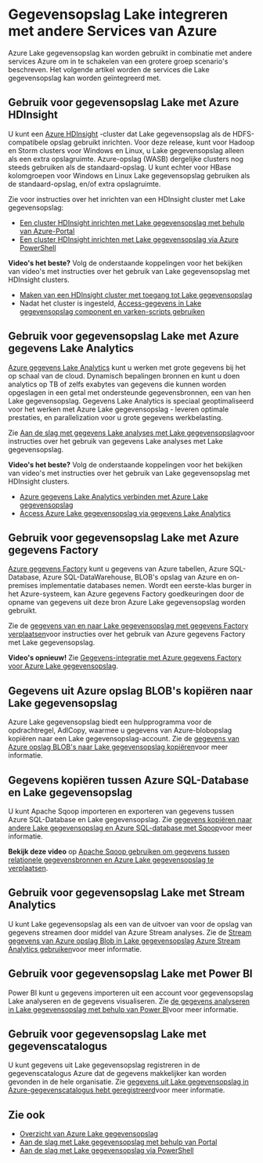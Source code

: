 <properties
   pageTitle="Gegevensopslag Lake integreren met andere Services Azure | Microsoft Azure"
   description="Meer informatie over hoe Lake gegevensopslag werkt naadloos samen met andere services van Azure"
   documentationCenter=""
   services="data-lake-store"
   authors="nitinme"
   manager="jhubbard"
   editor="cgronlun"/>

<tags
   ms.service="data-lake-store"
   ms.devlang="na"
   ms.topic="article"
   ms.tgt_pltfrm="na"
   ms.workload="big-data"
   ms.date="10/28/2016"
   ms.author="nitinme"/>

# <a name="integrating-data-lake-store-with-other-azure-services"></a>Gegevensopslag Lake integreren met andere Services van Azure

Azure Lake gegevensopslag kan worden gebruikt in combinatie met andere services Azure om in te schakelen van een grotere groep scenario's beschreven. Het volgende artikel worden de services die Lake gegevensopslag kan worden geïntegreerd met.

## <a name="use-data-lake-store-with-azure-hdinsight"></a>Gebruik voor gegevensopslag Lake met Azure HDInsight

U kunt een [Azure HDInsight](https://azure.microsoft.com/documentation/learning-paths/hdinsight-self-guided-hadoop-training/) -cluster dat Lake gegevensopslag als de HDFS-compatibele opslag gebruikt inrichten. Voor deze release, kunt voor Hadoop en Storm clusters voor Windows en Linux, u Lake gegevensopslag alleen als een extra opslagruimte. Azure-opslag (WASB) dergelijke clusters nog steeds gebruiken als de standaard-opslag. U kunt echter voor HBase kolomgroepen voor Windows en Linux Lake gegevensopslag gebruiken als de standaard-opslag, en/of extra opslagruimte.

Zie voor instructies over het inrichten van een HDInsight cluster met Lake gegevensopslag:

* [Een cluster HDInsight inrichten met Lake gegevensopslag met behulp van Azure-Portal](data-lake-store-hdinsight-hadoop-use-portal.md)
* [Een cluster HDInsight inrichten met Lake gegevensopslag via Azure PowerShell](data-lake-store-hdinsight-hadoop-use-powershell.md)

**Video's het beste?** Volg de onderstaande koppelingen voor het bekijken van video's met instructies over het gebruik van Lake gegevensopslag met HDInsight clusters.

* [Maken van een HDInsight cluster met toegang tot Lake gegevensopslag](https://mix.office.com/watch/l93xri2yhtp2)
* Nadat het cluster is ingesteld, [Access-gegevens in Lake gegevensopslag component en varken-scripts gebruiken](https://mix.office.com/watch/1n9g5w0fiqv1q)


## <a name="use-data-lake-store-with-azure-data-lake-analytics"></a>Gebruik voor gegevensopslag Lake met Azure gegevens Lake Analytics

[Azure gegevens Lake Analytics](../data-lake-analytics/data-lake-analytics-overview.md) kunt u werken met grote gegevens bij het op schaal van de cloud. Dynamisch bepalingen bronnen en kunt u doen analytics op TB of zelfs exabytes van gegevens die kunnen worden opgeslagen in een getal met ondersteunde gegevensbronnen, een van hen Lake gegevensopslag. Gegevens Lake Analytics is speciaal geoptimaliseerd voor het werken met Azure Lake gegevensopslag - leveren optimale prestaties, en parallelization voor u grote gegevens werkbelasting.

Zie [Aan de slag met gegevens Lake analyses met Lake gegevensopslag](../data-lake-analytics/data-lake-analytics-get-started-portal.md)voor instructies over het gebruik van gegevens Lake analyses met Lake gegevensopslag.

**Video's het beste?** Volg de onderstaande koppelingen voor het bekijken van video's met instructies over het gebruik van Lake gegevensopslag met HDInsight clusters.

* [Azure gegevens Lake Analytics verbinden met Azure Lake gegevensopslag](https://mix.office.com/watch/qwji0dc9rx9k)
* [Access Azure Lake gegevensopslag via gegevens Lake Analytics](https://mix.office.com/watch/1n0s45up381a8)


## <a name="use-data-lake-store-with-azure-data-factory"></a>Gebruik voor gegevensopslag Lake met Azure gegevens Factory

[Azure gegevens Factory](https://azure.microsoft.com/services/data-factory/) kunt u gegevens van Azure tabellen, Azure SQL-Database, Azure SQL-DataWarehouse, BLOB's opslag van Azure en on-premises implementatie databases nemen. Wordt een eerste-klas burger in het Azure-systeem, kan Azure gegevens Factory goedkeuringen door de opname van gegevens uit deze bron Azure Lake gegevensopslag worden gebruikt.

Zie de [gegevens van en naar Lake gegevensopslag met gegevens Factory verplaatsen](../data-factory/data-factory-azure-datalake-connector.md)voor instructies over het gebruik van Azure gegevens Factory met Lake gegevensopslag.

**Video's opnieuw!** Zie [Gegevens-integratie met Azure gegevens Factory voor Azure Lake gegevensopslag](https://mix.office.com/watch/1oa7le7t2u4ka). 

## <a name="copy-data-from-azure-storage-blobs-into-data-lake-store"></a>Gegevens uit Azure opslag BLOB's kopiëren naar Lake gegevensopslag

Azure Lake gegevensopslag biedt een hulpprogramma voor de opdrachtregel, AdlCopy, waarmee u gegevens van Azure-blobopslag kopiëren naar een Lake gegevensopslag-account. Zie de [gegevens van Azure opslag BLOB's naar Lake gegevensopslag kopiëren](data-lake-store-copy-data-azure-storage-blob.md)voor meer informatie.

## <a name="copy-data-between-azure-sql-database-and-data-lake-store"></a>Gegevens kopiëren tussen Azure SQL-Database en Lake gegevensopslag

U kunt Apache Sqoop importeren en exporteren van gegevens tussen Azure SQL-Database en Lake gegevensopslag. Zie [gegevens kopiëren naar andere Lake gegevensopslag en Azure SQL-database met Sqoop](data-lake-store-data-transfer-sql-sqoop.md)voor meer informatie.

**Bekijk deze video** op [Apache Sqoop gebruiken om gegevens tussen relationele gegevensbronnen en Azure Lake gegevensopslag te verplaatsen](https://mix.office.com/watch/1butcdjxmu114).

## <a name="use-data-lake-store-with-stream-analytics"></a>Gebruik voor gegevensopslag Lake met Stream Analytics

U kunt Lake gegevensopslag als een van de uitvoer van voor de opslag van gegevens streamen door middel van Azure Stream analyses. Zie de [Stream gegevens van Azure opslag Blob in Lake gegevensopslag Azure Stream Analytics gebruiken](data-lake-store-stream-analytics.md)voor meer informatie.

## <a name="use-data-lake-store-with-power-bi"></a>Gebruik voor gegevensopslag Lake met Power BI

Power BI kunt u gegevens importeren uit een account voor gegevensopslag Lake analyseren en de gegevens visualiseren. Zie [de gegevens analyseren in Lake gegevensopslag met behulp van Power BI](data-lake-store-power-bi.md)voor meer informatie.

## <a name="use-data-lake-store-with-data-catalog"></a>Gebruik voor gegevensopslag Lake met gegevenscatalogus

U kunt gegevens uit Lake gegevensopslag registreren in de gegevenscatalogus Azure dat de gegevens makkelijker kan worden gevonden in de hele organisatie. Zie [gegevens uit Lake gegevensopslag in Azure-gegevenscatalogus hebt geregistreerd](data-lake-store-with-data-catalog.md)voor meer informatie.


## <a name="see-also"></a>Zie ook

- [Overzicht van Azure Lake gegevensopslag](data-lake-store-overview.md)
- [Aan de slag met Lake gegevensopslag met behulp van Portal](data-lake-store-get-started-portal.md)
- [Aan de slag met Lake gegevensopslag via PowerShell](data-lake-store-get-started-powershell.md)  
